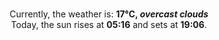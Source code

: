 <p  align="center"><br/>Currently, the weather is: <b> 17°C, <i>overcast clouds</i></b></br>Today, the sun rises at <b>05:16</b> and sets at <b>19:06</b>.</p>
